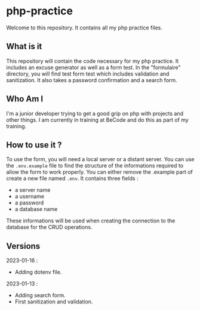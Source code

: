# php-practice

Welcome to this repository. It contains all my php practice files.

## What is it 

This repository will contain the code necessary for my php practice. It includes an excuse generator as well as a form test. In the "formulaire" directory, you will find test form test which includes validation and sanitization. It also takes a password confirmation and a search form.

## Who Am I

I'm a junior developer trying to get a good grip on php with projects and other things. I am currently in training at BeCode and do this as part of my training.

## How to use it ?

To use the form, you will need a local server or a distant server. You can use the ```.env.example``` file to find the structure of the informations required to allow the form to work properly. You can either remove the .example part of create a new file named ``.env``. It contains three fields : 

- a server name
- a username
- a password
- a database name

These informations will be used when creating the connection to the database for the CRUD operations.

## Versions

2023-01-16 : 
- Adding dotenv file.

2023-01-13 : 
- Adding search form.
- First sanitization and validation.


